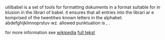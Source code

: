 utilbabel is a set of tools for formatting dokuments in a format suitable for in
klusion in the librari of babel. it ensures that all entries into the librari ar
e komprised of the twentitwo known letters in the alphabet. abdefghijklmnoprstuv
wz. allowed punktuation is , .

for more information see
[wikipedia](https://en.wikipedia.org/wiki/The_Library_of_Babel)
[full tekst](http://jubal.westnet.com/hyperdiscordia/library_of_babel.html)

